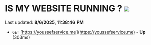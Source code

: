 # IS MY WEBSITE RUNNING ? [![](https://img.shields.io/static/v1?label=Sponsor&message=%E2%9D%A4&logo=GitHub&color=%23fe8e86)](https://github.com/sponsors/Youssef-Lehmam)

Last updated: **8/6/2025, 11:38:46 PM**

- `GET` [https://youssefservice.me](https://youssefservice.me) - **Up** (303ms)

